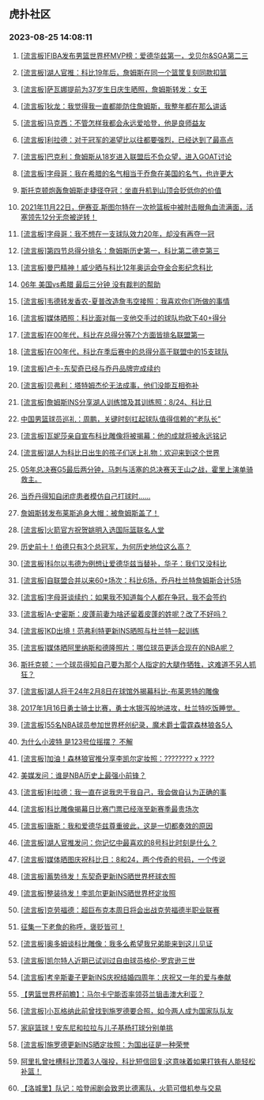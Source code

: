 ## 虎扑社区 
### 2023-08-25 14:08:11

1. [[流言板]FIBA发布男篮世界杯MVP榜：爱德华兹第一，戈贝尔&SGA第二三](https://bbs.hupu.com/61819082.html)

2. [[流言板]湖人官推：科比19年后，詹姆斯在同一个篮筐复刻同款扣篮](https://bbs.hupu.com/61818794.html)

3. [[流言板]萨瓦娜提前为37岁生日庆生晒照，詹姆斯转发：女王](https://bbs.hupu.com/61819591.html)

4. [[流言板]狄龙：我觉得我一直都能防住詹姆斯，我整年都在那么讲话](https://bbs.hupu.com/61816747.html)

5. [[流言板]马克西：不管怎样我都会永远爱哈登，他是良师益友](https://bbs.hupu.com/61816971.html)

6. [[流言板]利拉德：对于冠军的渴望比以往都要强烈，已经达到了最高点](https://bbs.hupu.com/61818150.html)

7. [[流言板]巴克利：詹姆斯从18岁进入联盟后不负众望，进入GOAT讨论](https://bbs.hupu.com/61819276.html)

8. [[流言板]字母哥：我在希腊的名气相当于乔詹在美国的名气，也许更大](https://bbs.hupu.com/61816625.html)

9. [斯托克顿炮轰詹姆斯走捷径夺冠：坐直升机到山顶会贬低你的价值](https://bbs.hupu.com/61819166.html)

10. [2021年11月22日，伊赛亚.斯图尔特在一次抢篮板中被肘击眼角血流满面，活塞领先12分无奈被逆转！](https://bbs.hupu.com/61818551.html)

11. [[流言板]字母哥：我不想在一支球队效力20年，却没有再夺一冠](https://bbs.hupu.com/61816517.html)

12. [[流言板]第四节总得分排名：詹姆斯历史第一，科比第二德克第三](https://bbs.hupu.com/61817054.html)

13. [[流言板]曼巴精神！威少晒与科比12年奥运会夺金合影纪念科比](https://bbs.hupu.com/61817915.html)

14. [06年 美国vs希腊 最后三分钟 没有裁判的帮助](https://bbs.hupu.com/61817787.html)

15. [[流言板]韦德转发香农-夏普改造詹韦空接照：我喜欢你们所做的事情](https://bbs.hupu.com/61818042.html)

16. [[流言板]媒体晒照：科比面对每一支他交手过的球队均砍下40+得分](https://bbs.hupu.com/61819555.html)

17. [[流言板]在00年代，科比在总得分等7个方面皆排名联盟第一](https://bbs.hupu.com/61816697.html)

18. [[流言板]在00年代，科比在季后赛中的总得分高于联盟中的15支球队](https://bbs.hupu.com/61816646.html)

19. [[流言板]卢卡-东契奇已经与乔丹品牌完成续约](https://bbs.hupu.com/61818200.html)

20. [[流言板]贝弗利：塔特姆杰伦无法成事，他们没能互相弥补](https://bbs.hupu.com/61817519.html)

21. [[流言板]詹姆斯INS分享湖人训练馆及其训练照：8/24、科比日](https://bbs.hupu.com/61816330.html)

22. [中国男篮球员巡礼：周鹏，关键时刻扛起球队值得信赖的“老队长”](https://bbs.hupu.com/61819324.html)

23. [[流言板]瓦妮莎亲自宣布科比雕像将被揭幕：他的成就将被永远铭记](https://bbs.hupu.com/61817837.html)

24. [[流言板]湖人为科比日出生的孩子们送上礼物：欢迎来到这个世界](https://bbs.hupu.com/61817120.html)

25. [05年总决赛G5最后两分钟，马刺与活塞的总决赛天王山之战，霍里上演单骑救主。](https://bbs.hupu.com/61819185.html)

26. [当乔丹得知自闭症患者模仿自己打球时……](https://bbs.hupu.com/61816479.html)

27. [詹姆斯转发布莱斯追身大帽：被詹姆斯盖了！](https://bbs.hupu.com/61816467.html)

28. [[流言板]火箭官方祝贺姚明入选国际篮联名人堂](https://bbs.hupu.com/61817267.html)

29. [历史前十！伯德只有3个总冠军，为何历史地位这么高？](https://bbs.hupu.com/61817410.html)

30. [[流言板]科尔以韦德为例想让爱德华兹当替补，华子：我们又没科比](https://bbs.hupu.com/61815601.html)

31. [[流言板]自联盟合并以来60+场次：科比6场，乔丹杜兰特詹姆斯合计5场](https://bbs.hupu.com/61816507.html)

32. [[流言板]字母哥谈续约：如果我不知道每个人都在争冠，我不会签约](https://bbs.hupu.com/61816452.html)

33. [[流言板]A-史密斯：皮蓬前妻为啥还留着皮蓬的姓呢？改了不好吗？](https://bbs.hupu.com/61817399.html)

34. [[流言板]KD出境！范弗利特更新INS晒照与杜兰特一起训练](https://bbs.hupu.com/61819709.html)

35. [[流言板]媒体晒阿里纳斯和德隆照片：哪位球员更适合现在的NBA呢？](https://bbs.hupu.com/61819347.html)

36. [斯托克顿：一个球员得知自己要为那个人指定的大腿作牺牲，这难道不另人抓狂？](https://bbs.hupu.com/61816635.html)

37. [[流言板]湖人将于24年2​​月8日在球馆外揭幕科比-布莱恩特的雕像](https://bbs.hupu.com/61814867.html)

38. [2017年1月16日勇士骑士比赛，勇士水银泻般地进攻，杜兰特吃饭睡觉。](https://bbs.hupu.com/61818569.html)

39. [[流言板]55名NBA球员参加世界杯创纪录，魔术爵士雷霆森林狼各5人](https://bbs.hupu.com/61818132.html)

40. [为什么小波特 是123号位摇摆？ 不解](https://bbs.hupu.com/61818767.html)

41. [[流言板]加油！森林狼官推分享李凯尔定妆照：???????? x ????](https://bbs.hupu.com/61816298.html)

42. [美媒发问：谁是NBA历史上最强小前锋？](https://bbs.hupu.com/61817940.html)

43. [[流言板]利拉德：我一直在说我忠于我自己，我会做自认为正确的事](https://bbs.hupu.com/61817675.html)

44. [[流言板]科比雕像揭幕日比赛门票已经涨至新赛季最贵场次](https://bbs.hupu.com/61816403.html)

45. [[流言板]唐斯：我和爱德华兹尊重彼此，这是一切都奏效的原因](https://bbs.hupu.com/61817423.html)

46. [[流言板]湖人官推发问：你记忆中最喜欢的8号科比时刻是什么？](https://bbs.hupu.com/61819368.html)

47. [[流言板]媒体晒图庆祝科比日：8和24，两个传奇的号码，一个传说](https://bbs.hupu.com/61816733.html)

48. [[流言板]蓄势待发！东契奇更新INS晒世界杯球衣照](https://bbs.hupu.com/61819318.html)

49. [[流言板]整装待发！李凯尔更新INS晒世界杯定妆照](https://bbs.hupu.com/61819147.html)

50. [[流言板]克劳福德：超巨布克本周日将会出战克劳福德半职业联赛](https://bbs.hupu.com/61816408.html)

51. [征集一下老詹的称呼，褒贬皆可！](https://bbs.hupu.com/61820562.html)

52. [[流言板]奥多姆谈科比雕像：我多么希望我兄弟能来到这儿见证](https://bbs.hupu.com/61817063.html)

53. [[流言板]凯尔特人近期已试训过自由球员格伦-罗宾逊三世](https://bbs.hupu.com/61818048.html)

54. [[流言板]考辛斯妻子更新INS庆祝结婚四周年：庆祝又一年的爱与奉献](https://bbs.hupu.com/61820324.html)

55. [【男篮世界杯前瞻】：马尔卡宁能否率领芬兰狙击澳大利亚？](https://bbs.hupu.com/61818890.html)

56. [[流言板]小瓦格纳此前曾找到施罗德要合照，如今两人成为国家队队友](https://bbs.hupu.com/61819516.html)

57. [家庭篮球！安东尼和拉拉与儿子基杨打球分别单挑](https://bbs.hupu.com/61817697.html)

58. [[流言板]施罗德更新INS晒定妆照：为国出征是一种荣誉](https://bbs.hupu.com/61819215.html)

59. [阿里扎曾吐槽科比顶着3人强投，科比短信回复:这意味着如果打铁有人能轻松补篮！](https://bbs.hupu.com/61819531.html)

60. [【洛城里】队记：哈登闹剧会致恩比德离队，火箭可借机参与交易](https://bbs.hupu.com/61818884.html)

